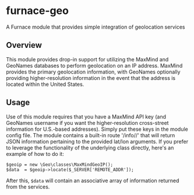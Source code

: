 furnace-geo
===========

A Furnace module that provides simple integration of geolocation services

Overview
--------

This module provides drop-in support for utilizing the MaxMind and GeoNames databases to perform
geolocation on an IP address. MaxMind provides the primary geolocation information, with GeoNames
optionally providing higher-resolution information in the event that the address is located within
the United States. 

Usage
-----

Use of this module requires that you have a MaxMind API key (and GeoNames username if you want the
higher-resolution cross-street information for U.S.-based addresses). Simply put these keys in the
module config file. The module contains a built-in route '/info/<lat>/<lon>' that will return JSON
information pertaining to the provided lat/lon arguments. If you prefer to leverage the functionality
of the underlying class directly, here's an example of how to do it:

```
$geoip = new \Geo\classes\MaxMindGeoIP();
$data  = $geoip->locate($_SERVER['REMOTE_ADDR']);
```

After this, `$data` will contain an associative array of information returned from the services.